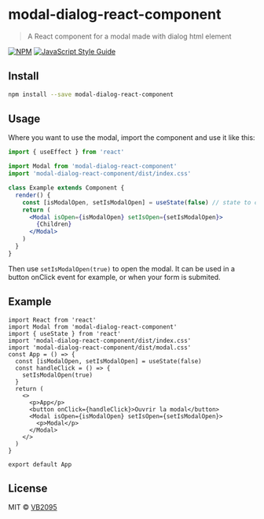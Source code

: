 # modal-dialog-react-component

> A React component for a modal made with dialog html element

[![NPM](https://img.shields.io/npm/v/modal-dialog-react-component.svg)](https://www.npmjs.com/package/modal-dialog-react-component) [![JavaScript Style Guide](https://img.shields.io/badge/code_style-standard-brightgreen.svg)](https://standardjs.com)

## Install

```bash
npm install --save modal-dialog-react-component
```

## Usage

Where you want to use the modal, import the component and use it like this:

```jsx
import { useEffect } from 'react'

import Modal from 'modal-dialog-react-component'
import 'modal-dialog-react-component/dist/index.css'

class Example extends Component {
  render() {
    const [isModalOpen, setIsModalOpen] = useState(false) // state to control the modal
    return (
      <Modal isOpen={isModalOpen} setIsOpen={setIsModalOpen}>
        {Children}
      </Modal>
    )
  }
}
```

Then use `setIsModalOpen(true)` to open the modal. It can be used in a button onClick event for example, or when your form is submited.

## Example

```
import React from 'react'
import Modal from 'modal-dialog-react-component'
import { useState } from 'react'
import 'modal-dialog-react-component/dist/index.css'
import 'modal-dialog-react-component/dist/modal.css'
const App = () => {
  const [isModalOpen, setIsModalOpen] = useState(false)
  const handleClick = () => {
    setIsModalOpen(true)
  }
  return (
    <>
      <p>App</p>
      <button onClick={handleClick}>Ouvrir la modal</button>
      <Modal isOpen={isModalOpen} setIsOpen={setIsModalOpen}>
        <p>Modal</p>
      </Modal>
    </>
  )
}

export default App
```

## License

MIT © [VB2095](https://github.com/VB2095)
